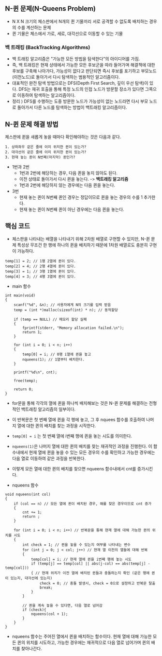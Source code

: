 ## N-퀸 문제(N-Queens Problem)

- N X N 크기의 체스판에서 N개의 퀸 기물끼리 서로 공격할 수 없도록 배치하는 경우의 수를 계산하는 문제
- 퀸 기물은 체스에서 가로, 세로, 대각선으로 이동할 수 있는 기물

### 백 트래킹 (BackTracking Algorithms)

- 백 트래킹 알고리즘은 "가능한 모든 방법을 탐색한다"의 아이디어를 가짐.
- 즉, 백 트래킹은 현재 상태에서 가능한 모든 후보군을 따라 들어가며 해결책에 대한 후보를 구축해 나아가다, 가능성이 없다고 판단되면 즉시 후보를 포기하고 부모노드(이전노드)로 돌아가서 다시 탐색하는 범용적인 알고리즘이다.
- 대표적인 완전 탐색 방법으로는 DFS(Depth First Search, 깊이 우선 탐색)이 있다. DFS는 재귀 호출을 통해 특정 노드의 인접 노드가 방문할 장소가 있다면 그쪽으로 이동하여 탐색하는 알고리즘이다.
- 정리 ) DFS를 수행하는 도중 방문한 노드가 가능성이 없는 노드라면 다시 부모 노드로 돌아가서 다른 노드를 탐색하는 방법이 백트래킹 알고리즘이다.

## N-퀸 문제 해결 방법

체스판에 퀸을 새롭게 놓을 때마다 확인해야하는 것은 다음과 같다.

```
1. 상하좌우 같은 줄에 이미 위치한 퀸이 있는가?
2. 대각선의 같은 줄에 이미 위치한 퀸이 있는가?
3. 현재 놓는 퀸이 N번째(마지막) 퀸인가?
```

- 1번과 2번
  - 1번과 2번에 해당하는 경우, 다음 퀸을 놓지 않아도 된다.
  - 이전 상태로 돌아가서 다시 퀸을 놓는다. -> **백트래킹 알고리즘**
  - 1번과 2번에 해당하지 않는 경우에는 다음 퀸을 놓는다.
- 3번
  - 현재 놓는 퀸이 N번째 퀸인 경우는 정답이므로 퀸을 놓는 경우의 수를 1 추가한다.
  - 현재 놓는 퀸이 N번째 퀸이 아닌 경우에는 다음 퀸을 놓는다.

## 핵심 코드

- 체스판을 나타내는 배열을 나타내기 위해 2차원 배열로 구현할 수 있지만, N-퀸 문제 특성상 무조건 한 행에 하나의 퀸을 배치하기 때문에 1차원 배열로도 충분히 구현이 가능하다.

```
temp[1] = 2; // 1행 2열에 퀸이 있다.
temp[2] = 4; // 2행 4열에 퀸이 있다.
temp[3] = 1; // 3행 1열에 퀸이 있다.
temp[4] = 3; // 4행 3열에 퀸이 있다.
```

- main 함수

```
int main(void)
{
    scanf("%d", &n); // 사용자에게 N의 크기를 입력 받음
    temp = (int *)malloc(sizeof(int) * n); // 동적할당

    if (temp == NULL) // 메모리 할당 실패
    {
        fprintf(stderr, "Memory allocation failed.\n");
        return 1;
    }

    for (int i = 0; i < n; i++)
    {
        temp[0] = i; // 0행 i열에 퀸을 놓고
        nqueens(1); // 1열부터 배치한다.
    }

    printf("%d\n", cnt);

    free(temp);

    return 0;
}
```

- for문을 통해 각각의 열에 퀸을 하나씩 배치해보는 것은 N-퀸 문제를 해결하는 전형적인 백트래킹 알고리즘의 일부이다.
- 이 반복문은 첫 번째 열에 퀸을 각 행에 놓고, 그 후 nquees 함수를 호출하여 나머지 열에 대한 퀸의 배치를 찾는 과정을 시작한다.
- `temp[0] = i` 는 첫 번째 열에 i번째 행에 퀸을 놓는 시도를 의미한다.
- `nqueens(1)`은 나머지 열에 대한 퀸의 배치를 찾는 재귀적인 과정을 진행한다. 이 함수내에서 현재 열에 퀸을 놓을 수 있는 모든 경우의 수를 확인하고 가능한 경우에는 다음 열로 이동하여 같은 과정을 반복한다.
- 이렇게 모든 열에 대한 퀸의 배치를 찾으면 nqueens 함수내에서 cnt를 증가시킨다.

- nqueens 함수

```
void nqueens(int col)
{
    if (col == n) // 모든 열에 퀸이 배치된 경우, 해를 찾은 경우이므로 cnt 증가
    {
        cnt += 1;
        return ;
    }

    for (int i = 0; i < n; i++) // 반복문을 통해 현재 열에 대해 가능한 퀸의 위치를 시도
    {
        int check = 1; // 퀸을 놓을 수 있는지 여부를 나타내는 변수
        for (int j = 0; j < col; j++) // 현재 열 이전의 열들에 대해 반복
        {
            temp[col] = i; // 현재 열에 퀸을 i번째 행에 놓는 시도
            if (temp[j] == temp[col] || abs(j-col) == abs(temp[j] - temp[col]))
            { // 현재 위치가 이전 열에 배치된 퀸들과 충돌하는지 확인 (같은 행에 퀸이 있는지, 대각선에 있는지)
                check = 0; // 충돌 발생시, check = 0으로 설정하고 반복문 탈출
                break;
            }
        }

        // 퀸을 계속 놓을 수 있다면, 다음 열로 넘어감
        if (check){
            nqueens(col + 1);
        }
    }
}
```
-   nqueens 함수는 주어진 열에서 퀸을 배치하는 함수이다. 현재 열에 대해 가능한 모든 퀸의 위치를 시도하고, 가능한 경우에는 재귀적으로 다음 열로 넘어가며 퀸의 배치를 찾아나간다.
